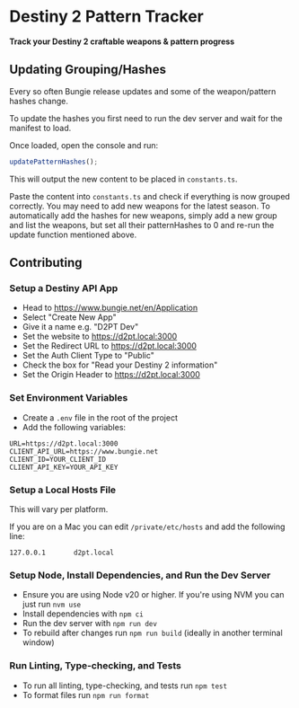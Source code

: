 # Destiny 2 Pattern Tracker

**Track your Destiny 2 craftable weapons & pattern progress**

## Updating Grouping/Hashes

Every so often Bungie release updates and some of the weapon/pattern hashes change.

To update the hashes you first need to run the dev server and wait for the manifest to load.

Once loaded, open the console and run:

```js
updatePatternHashes();
```

This will output the new content to be placed in `constants.ts`.

Paste the content into `constants.ts` and check if everything is now grouped correctly. You may need to add new weapons for the latest season. To automatically add the hashes for new weapons, simply add a new group and list the weapons, but set all their patternHashes to 0 and re-run the update function mentioned above.

## Contributing

### Setup a Destiny API App

- Head to https://www.bungie.net/en/Application
- Select "Create New App"
- Give it a name e.g. "D2PT Dev"
- Set the website to https://d2pt.local:3000
- Set the Redirect URL to https://d2pt.local:3000
- Set the Auth Client Type to "Public"
- Check the box for "Read your Destiny 2 information"
- Set the Origin Header to https://d2pt.local:3000

### Set Environment Variables

- Create a `.env` file in the root of the project
- Add the following variables:

```shell
URL=https://d2pt.local:3000
CLIENT_API_URL=https://www.bungie.net
CLIENT_ID=YOUR_CLIENT_ID
CLIENT_API_KEY=YOUR_API_KEY
```

### Setup a Local Hosts File

This will vary per platform.

If you are on a Mac you can edit `/private/etc/hosts` and add the following line:

```shell
127.0.0.1       d2pt.local
```

### Setup Node, Install Dependencies, and Run the Dev Server

- Ensure you are using Node v20 or higher. If you're using NVM you can just run `nvm use`
- Install dependencies with `npm ci`
- Run the dev server with `npm run dev`
- To rebuild after changes run `npm run build` (ideally in another terminal window)

### Run Linting, Type-checking, and Tests

- To run all linting, type-checking, and tests run `npm test`
- To format files run `npm run format`
